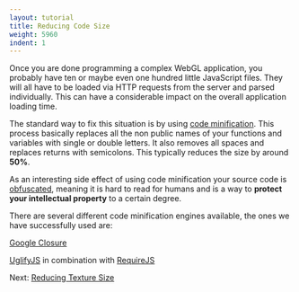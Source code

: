 ```yaml
---
layout: tutorial
title: Reducing Code Size
weight: 5960
indent: 1
---
```


Once you are done programming a complex WebGL application, you probably have ten or maybe even one hundred little JavaScript files. They will all have to be loaded via HTTP requests from the server and parsed individually. This can have a considerable impact on the overall application loading time.

The standard way to fix this situation is by using <a title="programming" href="http://en.wikipedia.org/wiki/Minification_">code minification</a>. This process basically replaces all the non public names of your functions and variables with single or double letters. It also removes all spaces and replaces returns with semicolons. This typically reduces the size by around <strong>50%</strong>.

As an interesting side effect of using code minification your source code is <a title="software" href="http://en.wikipedia.org/wiki/Obfuscation_">obfuscated</a>, meaning it is hard to read for humans and is a way to <strong>protect your intellectual property</strong> to a certain degree.

There are several different code minification engines available, the ones we have successfully used are:

<a href="https://developers.google.com/closure/compiler/">Google Closure</a>

<a href="https://github.com/mishoo/UglifyJS">UglifyJS</a> in combination with <a href="http://requirejs.org/docs/optimization.html">RequireJS</a>

Next: <a href="../reducing-texture-size/">Reducing Texture Size</a>